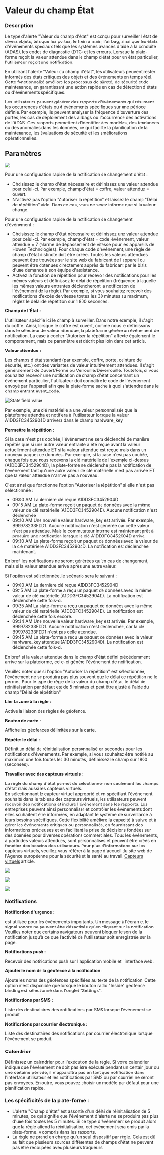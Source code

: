 # Valeur du champ État

### Description

Le type d'alerte "Valeur du champ d'état" est conçu pour surveiller l'état de divers objets, tels que les portes, le frein à main, l'airbag, ainsi que les états d'événements spéciaux tels que les systèmes avancés d'aide à la conduite (ADAS), les codes de diagnostic (DTC) et les erreurs. Lorsque la plate-forme reçoit la valeur attendue dans le champ d'état pour un état particulier, l'utilisateur reçoit une notification.

En utilisant l'alerte "Valeur du champ d'état", les utilisateurs peuvent rester informés des états critiques des objets et des événements en temps réel. Cette fonctionnalité améliore les processus de sûreté, de sécurité et de maintenance, en garantissant une action rapide en cas de détection d'états ou d'événements spécifiques.

Les utilisateurs peuvent générer des rapports d'événements qui résument les occurrences d'états ou d'événements spécifiques sur une période définie. Par exemple, ils peuvent analyser la fréquence d'ouverture des portes, les cas de déploiement des airbags ou l'occurrence des activations de l'ADAS. Ces rapports permettent d'identifier des modèles, des tendances ou des anomalies dans les données, ce qui facilite la planification de la maintenance, les évaluations de sécurité et les améliorations opérationnelles.

## Paramètres

![](../../../guide-de-litilizateur/regles-et-notifications/entrees-et-sorties/attachments/image-20230707-073455.png)

Pour une configuration rapide de la notification de changement d'état :

* Choisissez le champ d'état nécessaire et définissez une valeur attendue pour celui-ci. Par exemple, champ d'état = coffre, valeur attendue = ouvert.
* N'activez pas l'option "Autoriser la répétition" et laissez le champ "Délai de répétition" vide. Dans ce cas, vous ne serez informé que si la valeur change.

Pour une configuration rapide de la notification de changement d'événement :

* Choisissez le champ d'état nécessaire et définissez une valeur attendue pour celui-ci. Par exemple, champ d'état = code\_événement, valeur attendue = 7 (alarme de dépassement de vitesse pour les appareils de Howen Technologies). Pour chaque code d'événement, une règle de champ d'état distincte doit être créée. Toutes les valeurs attendues peuvent être trouvées sur le site web du fabricant de l'appareil ou peuvent être obtenues directement auprès du fabricant par le biais d'une demande à son équipe d'assistance.
* Activez la fonction de répétition pour recevoir des notifications pour les mêmes valeurs et définissez le délai de répétition (fréquence à laquelle les mêmes valeurs entrantes déclencheront la notification de l'événement de la règle). Par exemple, si vous souhaitez recevoir des notifications d'excès de vitesse toutes les 30 minutes au maximum, réglez le délai de répétition sur 1 800 secondes.

**Champ de l'État :**

L'utilisateur spécifie ici le champ à surveiller. Dans notre exemple, il s'agit du coffre. Ainsi, lorsque le coffre est ouvert, comme nous le définissons dans le sélecteur de valeur attendue, la plateforme génère un événement de notification. La case à cocher "Autoriser la répétition" affecte également le comportement, mais ce paramètre est décrit plus loin dans cet article.

**Valeur attendue :**

Les champs d'état standard (par exemple, coffre, porte, ceinture de sécurité, etc.) ont des variantes de valeur intuitivement attendues. Il s'agit généralement de Ouvert/Fermé ou Verrouillé/Déverrouillé. Toutefois, si vous souhaitez recevoir une notification de champ d'état concernant un événement particulier, l'utilisateur doit connaître le code de l'événement envoyé par l'appareil afin que la plate-forme sache à quoi s'attendre dans le champ entrant event\_code.

![State field value](https://www.navixy.com/wp-content/uploads/2023/03/6-3.png)

Par exemple, une clé matérielle a une valeur personnalisée que la plateforme attendra et notifiera à l'utilisateur lorsque la valeur A1DD3FC3452904D arrivera dans le champ hardware\_key.

**Permettre la répétition :**

Si la case n'est pas cochée, l'événement ne sera déclenché de manière répétée que si une autre valeur entrante a été reçue avant la valeur actuellement attendue ET si la valeur attendue est reçue mais dans un nouveau paquet de données. Par exemple, si la case n'est pas cochée, chaque fois que nous recevons la clé matérielle de l'exemple ci-dessus (A1DD3FC3452904D), la plate-forme ne déclenche pas la notification de l'événement tant qu'une autre valeur de clé matérielle n'est pas arrivée ET que la valeur attendue n'arrive pas à nouveau.

C'est ainsi que fonctionne l'option "Autoriser la répétition" si elle n'est pas sélectionnée :

* 09:00 AM La dernière clé reçue A1DD3FC3452904D
* 09:15 AM La plate-forme reçoit un paquet de données avec la même valeur de clé matérielle (A1DD3FC3452904D). Aucune notification n'est déclenchée
* 09:20 AM Une nouvelle valeur hardware\_key est arrivée. Par exemple, B99978233FDD1. Aucune notification n'est générée car cette valeur n'est pas attendue. Mais le commutateur interne est maintenant prêt à produire une notification lorsque la clé A1DD3FC3452904D arrive.
* 09:30 AM La plate-forme reçoit un paquet de données avec la valeur de la clé matérielle A1DD3FC3452904D. La notification est déclenchée maintenant.

En bref, les notifications ne seront générées qu'en cas de changement, mais si la valeur attendue arrive après une autre valeur.

Si l'option est sélectionnée, le scénario sera le suivant :

* 09:00 AM La dernière clé reçue A1DD3FC3452904D
* 09:15 AM La plate-forme a reçu un paquet de données avec la même valeur de clé matérielle (A1DD3FC3452904D). La notification est déclenchée cette fois-ci.
* 09:25 AM La plate-forme a reçu un paquet de données avec la même valeur de clé matérielle (A1DD3FC3452904D). La notification est déclenchée cette fois encore.
* 09:34 AM Une nouvelle valeur hardware\_key est arrivée. Par exemple, B99978233FDD1. Aucune notification n'est déclenchée, car la clé B99978233FDD1 n'est pas celle attendue.
* 09:45 AM La plate-forme a reçu un paquet de données avec la valeur hardware\_key attendue (A1DD3FC3452904D). La notification est déclenchée cette fois-ci.

En bref, si la valeur attendue dans le champ d'état défini précédemment arrive sur la plateforme, celle-ci génère l'événement de notification.

Veuillez noter que si l'option "Autoriser la répétition" est sélectionnée, l'événement ne se produira pas plus souvent que le délai de répétition ne le permet. Pour le type de règle de la valeur du champ d'état, le délai de réinitialisation par défaut est de 5 minutes et peut être ajusté à l'aide du champ "Délai de répétition".

**Lier la zone à la règle :**

Active la liaison des règles de géofence.

**Bouton de carte :**

Affiche les géofences délimitées sur la carte.

**Répéter le délai :**

Définit un délai de réinitialisation personnalisé en secondes pour les notifications d'événements. Par exemple, si vous souhaitez être notifié au maximum une fois toutes les 30 minutes, définissez le champ sur 1800 (secondes).

**Travailler avec des capteurs virtuels :**

La règle du champ d'état permet de sélectionner non seulement les champs d'état mais aussi les capteurs virtuels.\
En sélectionnant le capteur virtuel approprié et en spécifiant l'événement souhaité dans le tableau des capteurs virtuels, les utilisateurs peuvent recevoir des notifications et inclure l'événement dans les rapports. Les entreprises peuvent ainsi personnaliser et contrôler les événements dont elles souhaitent être informées, en adaptant le système de surveillance à leurs besoins spécifiques. Cette flexibilité améliore la capacité à suivre et à gérer les événements critiques ou personnalisés, en fournissant des informations précieuses et en facilitant la prise de décisions fondées sur des données pour diverses opérations commerciales. Tous les événements, à partir des valeurs attendues, sont personnalisés et peuvent être créés en fonction des besoins des utilisateurs. Pour plus d'informations sur les capteurs virtuels, veuillez vous référer à la page d'accueil du site web de l'Agence européenne pour la sécurité et la santé au travail. [Capteurs virtuels](https://www.navixy.com/docs/user/web-interface-docs/devices-doc/sensors-and-buttons/virtual-sensors/) article.

![](../../../guide-de-litilizateur/regles-et-notifications/entrees-et-sorties/attachments/image-20230726-125407.png)

![](../../../guide-de-litilizateur/regles-et-notifications/entrees-et-sorties/attachments/image-20230726-125535.png)

![](../../../guide-de-litilizateur/regles-et-notifications/entrees-et-sorties/attachments/image-20230726-125722.png)

### Notifications

**Notification d'urgence :**

est utilisée pour les événements importants. Un message à l'écran et le signal sonore ne peuvent être désactivés qu'en cliquant sur la notification. Veuillez noter que certains navigateurs peuvent bloquer le son de la notification jusqu'à ce que l'activité de l'utilisateur soit enregistrée sur la page.

**Notifications push :**

Recevoir des notifications push sur l'application mobile et l'interface web.

**Ajouter le nom de la géofence à la notification :**

Ajoute les noms des géofences spécifiées au texte de la notification. Cette option n'est disponible que lorsque le bouton radio "Inside" geofence binding est sélectionné dans l'onglet "Settings".

**Notifications par SMS :**

Liste des destinataires des notifications par SMS lorsque l'événement se produit.

**Notifications par courrier électronique :**

Liste des destinataires des notifications par courrier électronique lorsque l'événement se produit.

### Calendrier

Définissez un calendrier pour l'exécution de la règle. Si votre calendrier indique que l'événement ne doit pas être exécuté pendant un certain jour ou une certaine période, il n'apparaîtra pas en tant que notification dans l'interface utilisateur et les notifications par SMS ou par courriel ne seront pas envoyées. En outre, vous pouvez choisir un modèle par défaut pour une planification rapide.

### Les spécificités de la plate-forme :

* L'alerte "Champ d'état" est assortie d'un délai de réinitialisation de 5 minutes, ce qui signifie que l'événement d'alerte ne se produira pas plus d'une fois toutes les 5 minutes. Si ce type d'événement se produit alors que la règle attend la réinitialisation, cet événement sera omis par la plate-forme, y compris dans les rapports.
* La règle ne prend en charge qu'un seul dispositif par règle. Cela est dû au fait que plusieurs sources différentes de champs d'état ne peuvent pas être recoupées avec plusieurs traqueurs.
